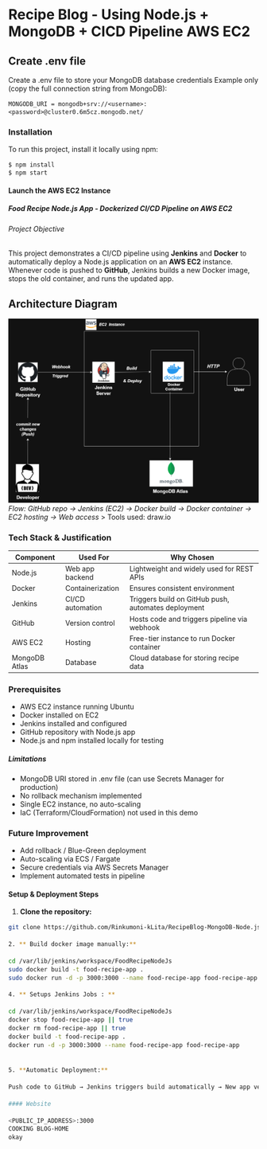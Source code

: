 # Recipe Blog - Using Node.js + MongoDB + CICD Pipeline AWS EC2
## Create .env file
Create a .env file to store your MongoDB database credentials
Example only (copy the full connection string from MongoDB):
```
MONGODB_URI = mongodb+srv://<username>:<password>@cluster0.6m5cz.mongodb.net/
```
### Installation
To run this project, install it locally using npm:
```
$ npm install
$ npm start
```
#### Launch the AWS EC2 Instance 
##### Food Recipe Node.js App - Dockerized CI/CD Pipeline on AWS EC2
###### Project Objective
This project demonstrates a CI/CD pipeline using **Jenkins** and **Docker** to automatically deploy a Node.js application on an **AWS EC2** instance.  
Whenever code is pushed to **GitHub**, Jenkins builds a new Docker image, stops the old container, and runs the updated app.
## Architecture Diagram
![Architecture Diagram](images/architecture.png)  
*Flow: GitHub repo → Jenkins (EC2) → Docker build → Docker container → EC2 hosting → Web access*  > Tools used: draw.io
### Tech Stack & Justification
| Component      | Used For            | Why Chosen                                              |
|----------------|-------------------|--------------------------------------------------------|
| Node.js        | Web app backend    | Lightweight and widely used for REST APIs             |
| Docker         | Containerization   | Ensures consistent environment                         |
| Jenkins        | CI/CD automation   | Triggers build on GitHub push, automates deployment   |
| GitHub         | Version control    | Hosts code and triggers pipeline via webhook          |
| AWS EC2        | Hosting            | Free-tier instance to run Docker container            |
| MongoDB Atlas  | Database           | Cloud database for storing recipe data                |
### Prerequisites
- AWS EC2 instance running Ubuntu  
- Docker installed on EC2  
- Jenkins installed and configured  
- GitHub repository with Node.js app  
- Node.js and npm installed locally for testing

##### Limitations
 - MongoDB URI stored in .env file (can use Secrets Manager for production) 
 - No rollback mechanism implemented
 - Single EC2 instance, no auto-scaling
 - IaC (Terraform/CloudFormation) not used in this demo

 ### Future Improvement
 - Add rollback / Blue-Green deployment
 - Auto-scaling via ECS / Fargate
 - Secure credentials via AWS Secrets Manager
 - Implement automated tests in pipeline

 

#### Setup & Deployment Steps #
1. **Clone the repository:**
```bash
git clone https://github.com/Rinkumoni-kLita/RecipeBlog-MongoDB-Node.js.git

2. ** Build docker image manually:**

cd /var/lib/jenkins/workspace/FoodRecipeNodeJs
sudo docker build -t food-recipe-app .
sudo docker run -d -p 3000:3000 --name food-recipe-app food-recipe-app

4. ** Setups Jenkins Jobs : **

cd /var/lib/jenkins/workspace/FoodRecipeNodeJs
docker stop food-recipe-app || true
docker rm food-recipe-app || true
docker build -t food-recipe-app .
docker run -d -p 3000:3000 --name food-recipe-app food-recipe-app


5. **Automatic Deployment:**

Push code to GitHub → Jenkins triggers build automatically → New app version deployed.

#### Website

<PUBLIC_IP_ADDRESS>:3000
COOKING BLOG-HOME
okay


